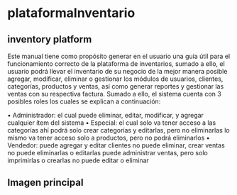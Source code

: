 #  plataformaInventario
## inventory platform 

Este manual tiene como propósito generar en el usuario una guía útil para el
funcionamiento correcto de la plataforma de inventarios, sumado a ello, el usuario podrá
llevar el inventario de su negocio de la mejor manera posible agregar, modificar, eliminar
o gestionar los módulos de usuarios, clientes, categorías, productos y ventas, así como
generar reportes y gestionar las ventas con su respectiva factura.
Sumado a ello, el sistema cuenta con 3 posibles roles los cuales se explican a continuación:

• Administrador: el cual puede eliminar, editar, modificar, y agregar cualquier ítem
del sistema
• Especial: el cual solo va tener acceso a las categorías ahí podrá solo crear
categorías y editarlas, pero no eliminarlas lo mismo va tener acceso solo a
productos, pero no podrá eliminarlos
• Vendedor: puede agregar y editar clientes no puede eliminar, crear ventas no
puede eliminarlas o editarlas puede administrar ventas, pero solo imprimirlas o
crearlas no puede editar o eliminar

## Imagen principal 

